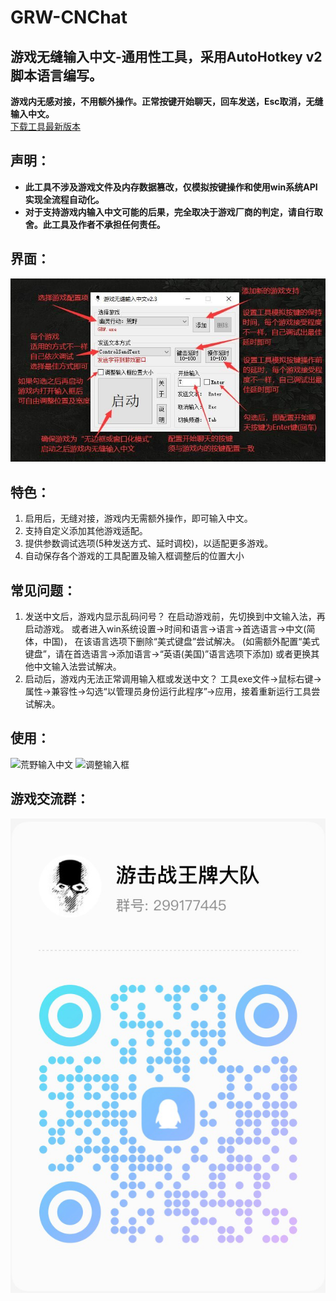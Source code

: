 # GRW-CNChat
## 游戏无缝输入中文-通用性工具，采用AutoHotkey v2脚本语言编写。 
**游戏内无感对接，不用额外操作。正常按键开始聊天，回车发送，Esc取消，无缝输入中文。**  
[下载工具最新版本](https://github.com/GameXueRen/GRW-CNChat/releases/latest)
## 声明：  
* **此工具不涉及游戏文件及内存数据篡改，仅模拟按键操作和使用win系统API实现全流程自动化。**
* **对于支持游戏内输入中文可能的后果，完全取决于游戏厂商的判定，请自行取舍。此工具及作者不承担任何责任。**  
## 界面：
![工具主界面](images/GRW-CNChat-Gui.jpg)
## 特色：
1. 启用后，无缝对接，游戏内无需额外操作，即可输入中文。
2. 支持自定义添加其他游戏适配。
3. 提供参数调试选项(5种发送方式、延时调校)，以适配更多游戏。
4. 自动保存各个游戏的工具配置及输入框调整后的位置大小
## 常见问题：
1. 发送中文后，游戏内显示乱码问号？
在启动游戏前，先切换到中文输入法，再启动游戏。
或者进入win系统设置->时间和语言->语言->首选语言->中文(简体，中国)，
在该语言选项下删除“美式键盘”尝试解决。
(如需额外配置“美式键盘”，请在首选语言->添加语言->“英语(美国)”语言选项下添加)
或者更换其他中文输入法尝试解决。
2. 启动后，游戏内无法正常调用输入框或发送中文？
工具exe文件->鼠标右键->属性->兼容性->勾选“以管理员身份运行此程序”->应用，接着重新运行工具尝试解决。
## 使用：  
![荒野输入中文](images/GRW-input-chinese.gif)
![调整输入框](images/GRW-input-move.gif)
## 游戏交流群：  
![游戏交流群](images/QQqun.png)

